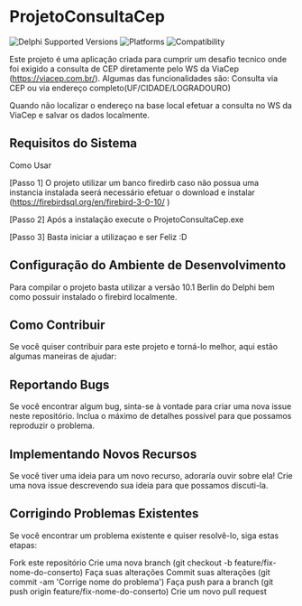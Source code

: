 # ProjetoConsultaCep

![Delphi Supported Versions](https://img.shields.io/badge/Delphi%20Supported%20Versions-10.1Berlin%20and%20ever-blue.svg)
![Platforms](https://img.shields.io/badge/Platforms-Win32%20and%20Win64-red.svg)
![Compatibility](https://img.shields.io/badge/Compatibility-VCL,%20Firemonkey%20DataSnap%20and%20uniGUI-brightgreen.svg)

Este projeto é uma aplicação criada para cumprir um desafio tecnico onde foi exigido a consulta de CEP diretamente pelo WS da ViaCep (https://viacep.com.br/).
Algumas das funcionalidades são:
Consulta via CEP ou via endereço completo(UF/CIDADE/LOGRADOURO)

Quando não localizar o endereço na base local efetuar a consulta no WS da ViaCep e salvar os dados localmente.

## Requisitos do Sistema

Como Usar

[Passo 1] O projeto utilizar um banco firedirb caso não possua uma instancia instalada seerá necessário efetuar o download e instalar (https://firebirdsql.org/en/firebird-3-0-10/ )

[Passo 2] Após a instalação execute o ProjetoConsultaCep.exe

[Passo 3] Basta iniciar a utilizaçao e ser Feliz :D

## Configuração do Ambiente de Desenvolvimento
Para compilar o projeto basta utilizar a versão 10.1 Berlin do Delphi bem como possuir instalado o firebird localmente. 

## Como Contribuir
Se você quiser contribuir para este projeto e torná-lo melhor, aqui estão algumas maneiras de ajudar:

## Reportando Bugs
Se você encontrar algum bug, sinta-se à vontade para criar uma nova issue neste repositório. Inclua o máximo de detalhes possível para que possamos reproduzir o problema.

## Implementando Novos Recursos
Se você tiver uma ideia para um novo recurso, adoraría ouvir sobre ela! Crie uma nova issue descrevendo sua ideia para que possamos discuti-la.

## Corrigindo Problemas Existentes
Se você encontrar um problema existente e quiser resolvê-lo, siga estas etapas:

Fork este repositório
Crie uma nova branch (git checkout -b feature/fix-nome-do-conserto)
Faça suas alterações
Commit suas alterações (git commit -am 'Corrige nome do problema')
Faça push para a branch (git push origin feature/fix-nome-do-conserto)
Crie um novo pull request


